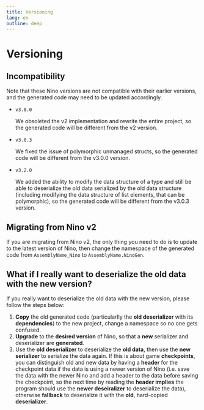 ```yaml
---
title: Versioning
lang: en
outline: deep
---
```


# Versioning

## Incompatibility
Note that these Nino versions are not compatible with their earlier versions, and the generated code may need to be updated accordingly.

- `v3.0.0`
  
  We obsoleted the v2 implementation and rewrite the entire project, so the generated code will be different from the v2 version.

- `v3.0.3`
  
  We fixed the issue of polymorphic unmanaged structs, so the generated code will be different from the v3.0.0 version.

- `v3.2.0`
  
  We added the ability to modify the data structure of a type and still be able to deserialize the old data serialized by the old data structure (including modifying the data structure of list elements, that can be polymorphic), so the generated code will be different from the v3.0.3 version.


## Migrating from Nino v2
If you are migrating from Nino v2, the only thing you need to do is to update to the latest version of Nino, then change the namespace of the generated code from `AssemblyName_Nino` to `AssemblyName.NinoGen`.

## What if I really want to deserialize the old data with the new version?

If you really want to deserialize the old data with the new version, please follow the steps below:

1. **Copy** the old generated code (particularlly the **old deserializer** with its **dependencies**) to the new project, change a namespace so no one gets confused.
2. **Upgrade** to the **desired version** of Nino, so that a **new** serializer and deserializer are **generated**.
3. Use the **old deserializer** to deserialize the **old data**, then use the **new serializer** to serialize the data again. If this is about game **checkpoints**, you can distinguish old and new data by having a **header** for the checkpoint data if the data is using a newer version of Nino (i.e. save the data with the newer Nino and add a header to the data before saving the checkpoint, so the next time by reading the **header implies** the program should use the **newer deseiralizer** to deserialize the data), otherwise **fallback** to deserialize it with the **old**, hard-copied **deserializer**.
